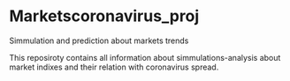 # Marketscoronavirus_proj
Simmulation and prediction about markets trends

This reposiroty contains all information about simmulations-analysis about market indixes and their relation with coronavirus spread.
